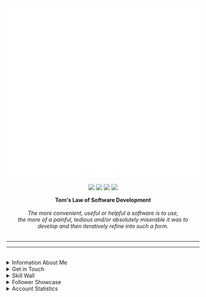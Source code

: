 <p align="center"><img src="src/resources/images/banner.svg" width="850" height="450"/></p>
<p align="center"><a href="https://links.thomasleonhighbaugh.me"><img src="https://img.shields.io/badge/contacts-3c3c3c?logo=linktree&style=for-the-badge&logoColor=6AB0F3"/></a>
<a href="https://thomasleonhighbaugh.me"><img src="https://img.shields.io/badge/website-3c3c3c?logo=firefox&style=for-the-badge&logoColor=6AB0F3"/></a>
<a href="https://resume.thomasleonhighbaugh.me"><img src="https://img.shields.io/badge/resume-3c3c3c?logo=libreoffice&style=for-the-badge&logoColor=6AB0F3"/></a>
<img src="https://komarev.com/ghpvc/?username=Thomashighbaugh&style=for-the-badge&color=3c3c3c&logoColor=6AB0F3&logo=undefined"/></p>

<div align="center">
<strong>
Tom's Law of Software Development
</strong> 
<br>
<br>
 <em>The more convenient, useful or helpful a software is to use, <br> the more of a painful, tedious and/or absolutely miserable it was to <br>develop and then iteratively refine into such a form.</em>
</div>
<br>
<hr>
<hr>
<br>

<div>

<details>
<summary>
Information About Me
</summary>
<img align="right" height="150" src="https://raw.githubusercontent.com/Thomashighbaugh/Thomashighbaugh/main/src/resources/images/logo.png" />
<ul align="left">
<li align="left">From Beautiful San Francisco, California</li>
<li align="left">Well Versed in Full Stack Web Development, With An Emphasis on Making Attractive Interfaces in TSX + Tailwind.css + Next.js</li>
<li align="left"><a href="https://github.com/Sanatana-Linux/nixos-config">NixOS</a> + <a href="https://github.com/Sanatana-Linux/nixos-awesomewm">AwesomeWM</a> + <a href="https://github.com/Thomashighbaugh/nvim-forge">Neovim</a> User </li>
<li align="left">Currently Exploring Rust Web Frameworks and Wayland Compositors</li>
<li align="left">Working on Long-Form Fictional Content Generation Leveraging GPT4Free Using <a href="https://github.com/thomashighbaugh/gpt_scripts">Python Scripts</a></li>
<li align="left">The header as well as my reoccurring personal icon, are both examples of the handcrafted graphical flare I infuse into my work. </li>
<li align="left">Been writing code and shell scripts for: 7 Years, 9 Months and 13 Dayss </li>
<li align="left">The content below is placed into the README using Github Actions that run node.js scripts included within the <code>src/</code> directory as templated in the <code>README_TEMPLATE.md</code> file in this project's root directory.</li>
 </ul>
</details>




<details>
<summary>
Get in Touch
</summary>

<img align="left" width="120" src="https://raw.githubusercontent.com/Thomashighbaugh/Thomashighbaugh/main/src/resources/images/logo.png" />

<p align="left"><a href="https://twitter.com/thomasleonhighbaugh"><img src="https://img.shields.io/badge/twitter-3c3c3c?style=plastic&logoColor=F2f2f2&logo=twitter"/></a>
<a href="https://linkedin.com/in/thomas-leon-highbaugh"><img src="https://img.shields.io/badge/linkedin-3c3c3c?style=plastic&logoColor=F2f2f2&logo=linkedin"/></a>
<a href="mailto:thighbaugh@zoho.com"><img src="https://img.shields.io/badge/email-3c3c3c?logo=zoho&style=plastic&logoColor=F2f2f2"/></a>
<a href="mailto:me@thomasleonhighbaugh.me"><img src="https://img.shields.io/badge/alternative email-3c3c3c?logo=thunderbird&style=plastic&logoColor=F2f2f2"/></a>
<a href="https://codepen.io/thomashighbaughThomasLeonHighbaugh"><img src="https://img.shields.io/badge/codepen-3c3c3c?style=plastic&logoColor=F2f2f2&logo=codepen"/></a>
<img src="https://img.shields.io/badge/thomasleonhighbaugh-3c3c3c?logo=discord&labelColor=6AB0F3&style=plastic&logoColor=F2f2f2"/></p>

<br clear="both" style="clear:both;" >
<br>
<br>
<br>

</details>


<details>
<summary>Skill Wall
</summary>

<p align="left"><img src="https://img.shields.io/badge/sass-3c3c3c?logo=sass&style=plastic&logoColor=F2f2f2"/>
<img src="https://img.shields.io/badge/photoshop-69676c?logo=adobe+photoshop&style=plastic&logoColor=F2f2f2"/>
<img src="https://img.shields.io/badge/jquery-69676c?logo=jquery&style=plastic&logoColor=F2f2f2"/>
<img src="https://img.shields.io/badge/sqlite-69676c?logo=sqlite&style=plastic&logoColor=F2f2f2"/>
<img src="https://img.shields.io/badge/javascript-3c3c3c?logo=javascript&style=plastic&logoColor=F2f2f2"/>
<img src="https://img.shields.io/badge/netlify-69676c?logo=netlify&style=plastic&logoColor=F2f2f2"/>
<img src="https://img.shields.io/badge/graphql-69676c?logo=graphql&style=plastic&logoColor=F2f2f2"/>
<img src="https://img.shields.io/badge/xml-69676c?logo=xml&style=plastic&logoColor=F2f2f2"/>
<img src="https://img.shields.io/badge/visual%20studio%20code-3c3c3c?logo=visual%20studio%20code&style=plastic&logoColor=F2f2f2"/>
<img src="https://img.shields.io/badge/mongodb-3c3c3c?logo=mongodb&style=plastic&logoColor=F2f2f2"/>
<img src="https://img.shields.io/badge/inkscape-3c3c3c?logo=inkscape&style=plastic&logoColor=F2f2f2"/>
<img src="https://img.shields.io/badge/neovim-3c3c3c?logo=neovim&style=plastic&logoColor=F2f2f2"/>
<img src="https://img.shields.io/badge/gimp-3c3c3c?logo=gimp&style=plastic&logoColor=F2f2f2"/>
<img src="https://img.shields.io/badge/express.js-3c3c3c?logo=express&style=plastic&logoColor=F2f2f2"/>
<img src="https://img.shields.io/badge/chakra-3c3c3c?logo=chakraui&style=plastic&logoColor=F2f2f2"/>
<img src="https://img.shields.io/badge/styled%20components-69676c?logo=styled%20components&style=plastic&logoColor=F2f2f2"/>
<img src="https://img.shields.io/badge/codeberg-69676c?logo=codeberg&style=plastic&logoColor=F2f2f2"/>
<img src="https://img.shields.io/badge/gitlab-3c3c3c?logo=gitlab&style=plastic&logoColor=F2f2f2"/>
<img src="https://img.shields.io/badge/github%20pages-3c3c3c?logo=github&style=plastic&logoColor=F2f2f2"/>
<img src="https://img.shields.io/badge/react-3c3c3c?logo=react&style=plastic&logoColor=F2f2f2"/>
<img src="https://img.shields.io/badge/npm-69676c?logo=npm&style=plastic&logoColor=F2f2f2"/>
<img src="https://img.shields.io/badge/storybook-69676c?logo=storybook&style=plastic&logoColor=F2f2f2"/>
<img src="https://img.shields.io/badge/jest-69676c?logo=jest&style=plastic&logoColor=F2f2f2"/>
<img src="https://img.shields.io/badge/git-3c3c3c?logo=git&style=plastic&logoColor=F2f2f2"/>
<img src="https://img.shields.io/badge/github%20actions-3c3c3c?logo=github%20actions&style=plastic&logoColor=F2f2f2"/>
<img src="https://img.shields.io/badge/ant_design-3c3c3c?logo=ant+design&style=plastic&logoColor=F2f2f2"/>
<img src="https://img.shields.io/badge/node.js-3c3c3c?logo=node.js&style=plastic&logoColor=F2f2f2"/>
<img src="https://img.shields.io/badge/python-69676c?logo=python&style=plastic&logoColor=F2f2f2"/>
<img src="https://img.shields.io/badge/json-3c3c3c?logo=json&style=plastic&logoColor=F2f2f2"/>
<img src="https://img.shields.io/badge/figma-3c3c3c?logo=figma&style=plastic&logoColor=F2f2f2"/>
<img src="https://img.shields.io/badge/flask-3c3c3c?logo=flask&style=plastic&logoColor=F2f2f2"/>
<img src="https://img.shields.io/badge/firebase-3c3c3c?logo=firebase&style=plastic&logoColor=F2f2f2"/>
<img src="https://img.shields.io/badge/vercel-69676c?logo=vercel&style=plastic&logoColor=F2f2f2"/>
<img src="https://img.shields.io/badge/lua-3c3c3c?logo=lua&style=plastic&logoColor=F2f2f2"/>
<img src="https://img.shields.io/badge/html-3c3c3c?logo=html&style=plastic&logoColor=F2f2f2"/>
<img src="https://img.shields.io/badge/typescript-3c3c3c?logo=typescript&style=plastic&logoColor=F2f2f2"/>
<img src="https://img.shields.io/badge/nixos-3c3c3c?logo=nixos&style=plastic&logoColor=F2f2f2"/>
<img src="https://img.shields.io/badge/css3-69676c?logo=css3&style=plastic&logoColor=F2f2f2"/>
<img src="https://img.shields.io/badge/typescript-3c3c3c?logo=typescript&style=plastic&logoColor=F2f2f2"/>
<img src="https://img.shields.io/badge/jetbrains%20ides-3c3c3c?logo=jetbrains&style=plastic&logoColor=F2f2f2"/>
<img src="https://img.shields.io/badge/svg-69676c?logo=svg&style=plastic&logoColor=F2f2f2"/>
<img src="https://img.shields.io/badge/css-3c3c3c?logo=css&style=plastic&logoColor=F2f2f2"/>
<img src="https://img.shields.io/badge/heroku-69676c?logo=heroku&style=plastic&logoColor=F2f2f2"/>
<img src="https://img.shields.io/badge/xhtml-69676c?logo=xhtml&style=plastic&logoColor=F2f2f2"/>
<img src="https://img.shields.io/badge/bash/zsh-3c3c3c?logo=gnu+bash&style=plastic&logoColor=F2f2f2"/>
<img src="https://img.shields.io/badge/fastapi-3c3c3c?logo=fastapi&style=plastic&logoColor=F2f2f2"/>
<img src="https://img.shields.io/badge/tsx-69676c?logo=react&style=plastic&logoColor=F2f2f2"/>
<img src="https://img.shields.io/badge/less-69676c?logo=less&style=plastic&logoColor=F2f2f2"/>
<img src="https://img.shields.io/badge/github-3c3c3c?logo=github&style=plastic&logoColor=F2f2f2"/>
<img src="https://img.shields.io/badge/bootstrap-3c3c3c?logo=bootstrap&style=plastic&logoColor=F2f2f2"/>
<img src="https://img.shields.io/badge/docker-3c3c3c?logo=docker&style=plastic&logoColor=F2f2f2"/>
<img src="https://img.shields.io/badge/html5-3c3c3c?logo=html5&style=plastic&logoColor=F2f2f2"/>
<img src="https://img.shields.io/badge/linux-3c3c3c?logo=linux&style=plastic&logoColor=F2f2f2"/>
<img src="https://img.shields.io/badge/markdown-3c3c3c?logo=markdown&style=plastic&logoColor=F2f2f2"/>
<img src="https://img.shields.io/badge/tailwindcss-3c3c3c?logo=tailwindcss&style=plastic&logoColor=F2f2f2"/>
<img src="https://img.shields.io/badge/mern%20stack-3c3c3c?logo=mern%20stack&style=plastic&logoColor=F2f2f2"/></p>
</details>

<details>
<summary>Follower Showcase </summary>

<em><small>Here Is One Of The Awesome Individuals That Follows Me On GitHub, With A New Follower Highlighted Daily!</small></em>

<a href="https://github.com/mmertpolat" alt="Muhammet Mert Polat"><img style="block-size:150px; overflow:none !important;" src=./src/resources/images/randomFollower.png alt="Follower of the day"/></a>
</details>

<details>
<summary>
Account Statistics</summary>

<div style="clear:both;">
 <table>
  <!--- Row ---->
  <tr>

   <td>
    <img align="center" width="100%" src="https://github-readme-stats-server.vercel.app/api/?username=Thomashighbaugh&title_color=FE3B7B&text_color=F2F2F2&bg_color=2c2c2c&border_color=525053&show_icons=true&icon_color=F2F2F2&rank_icon=github&border_radius=15&include_all_commits=true&hide=contribs,issues"/> 
   </td>

<td>
 <img align="center" width="100%" src="https://streak-stats.demolab.com/?user=Thomashighbaugh&stroke=3c3c3c&currStreakNum=f2f2f2&currStreakLabel=948ae3&fire=fe3b7b&sideLabels=53bbcc&sideNums=5ab4e6&ring=8179C6&background=2c2c2c&border=3c3c3c&border_radius=15" alt="streak card" />
</td>
   </tr>
  <!--- Row ---->
  <tr>
   <td>
      https://github-profile-summary-cards.vercel.app/api/cards/repos-per-language?username=Thomashighbaugh&theme=monokai">
    </td>
   <td><img align="center" width="100%" alt="Top Langs" src="https://github-readme-stats-server.vercel.app/api/top-langs/?username=Thomashighbaugh&title_color=FE3B7B&text_color=F2F2F2&bg_color=3c3c3c&border_color=525053&show_icons=true&icon_color=F2F2F2&border_radius=15&layout=compact" /></td>

 </tr>
  <!--- Row ---->
  <tr>
  <td>
      <img align="center" width="100%" alt="most commit languages" src="https://github-profile-summary-cards.vercel.app/api/cards/most-commit-language?username=Thomashighbaugh&theme=monokai">
    </td>
          <td>
           <img align="center" width="100%" alt="git stars" src="http://github-profile-summary-cards.vercel.app/api/cards/productive-time?username=Thomashighbaugh&theme=monokai" /></td>

</tr>
  </table>
<br/>
<hr>
<br>
</div>
</details>

</div>
